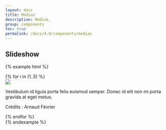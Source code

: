 ```yaml
---
layout: docs
title: Medias
description: Medias.
group: components
toc: true
permalink: /docs/4.0/components/medias
---
```


## Slideshow

{% example html %}
<div class="swiper slideshow" data-component="slideshow">
  <div class="swiper-container" data-role="container">
    <!-- Additional required wrapper -->
    <div class="swiper-wrapper">
      {% for i in (1..5) %}
      <div class="swiper-slide">
        <img class="w-100 mb-4 rounded" src="https://dummyimage.com/656x394/000/fff" />
        <p class="mb-2">Vestibulum id ligula porta felis euismod semper. Donec id elit non mi porta gravida at eget metus.</p>
        <p class="mb-0 text-xs">Crédits : Arnaud Février</p>
      </div>
      {% endfor %}     
    </div>
  </div>
  <div class="swiper-pagination mt-3 mt-md-4 text-primary" data-role="pagination"></div>
  <div class="swiper-buttons">
    <div class="swiper-button-prev" data-role="button-prev"><i class="icons-arrow-prev icons-size-x75"></i></div>
    <div class="swiper-button-next" data-role="button-next"><i class="icons-arrow-next icons-size-x75"></i></div>
  </div>
</div>
{% endexample %}